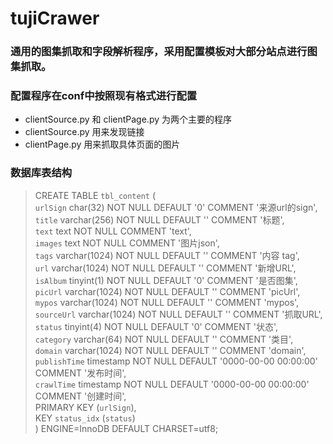 # tujiCrawer
### 通用的图集抓取和字段解析程序，采用配置模板对大部分站点进行图集抓取。
### 配置程序在conf中按照现有格式进行配置
  - clientSource.py 和 clientPage.py 为两个主要的程序
  - clientSource.py 用来发现链接
  - clientPage.py 用来抓取具体页面的图片

### 数据库表结构
> CREATE TABLE `tbl_content` (<br>
>  `urlSign` char(32) NOT NULL DEFAULT '0' COMMENT '来源url的sign',<br>
>  `title` varchar(256) NOT NULL DEFAULT '' COMMENT '标题',<br>
>  `text` text NOT NULL COMMENT 'text',<br>
>  `images` text NOT NULL COMMENT '图片json',<br>
>  `tags` varchar(1024) NOT NULL DEFAULT '' COMMENT '内容 tag',<br>
>  `url` varchar(1024) NOT NULL DEFAULT '' COMMENT '新增URL',<br>
>  `isAlbum` tinyint(1) NOT NULL DEFAULT '0' COMMENT '是否图集',<br>
>  `picUrl` varchar(1024) NOT NULL DEFAULT '' COMMENT 'picUrl',<br>
>  `mypos` varchar(1024) NOT NULL DEFAULT '' COMMENT 'mypos',<br>
>  `sourceUrl` varchar(1024) NOT NULL DEFAULT '' COMMENT '抓取URL',<br>
>  `status` tinyint(4) NOT NULL DEFAULT '0' COMMENT '状态',<br>
>  `category` varchar(64) NOT NULL DEFAULT '' COMMENT '类目',<br>
>  `domain` varchar(1024) NOT NULL DEFAULT '' COMMENT 'domain',<br>
>  `publishTime` timestamp NOT NULL DEFAULT '0000-00-00 00:00:00' COMMENT '发布时间',<br>
>  `crawlTime` timestamp NOT NULL DEFAULT '0000-00-00 00:00:00' COMMENT '创建时间',<br>
>  PRIMARY KEY (`urlSign`),<br>
>  KEY `status_idx` (`status`)<br>
> )  ENGINE=InnoDB DEFAULT CHARSET=utf8;<br>
  
